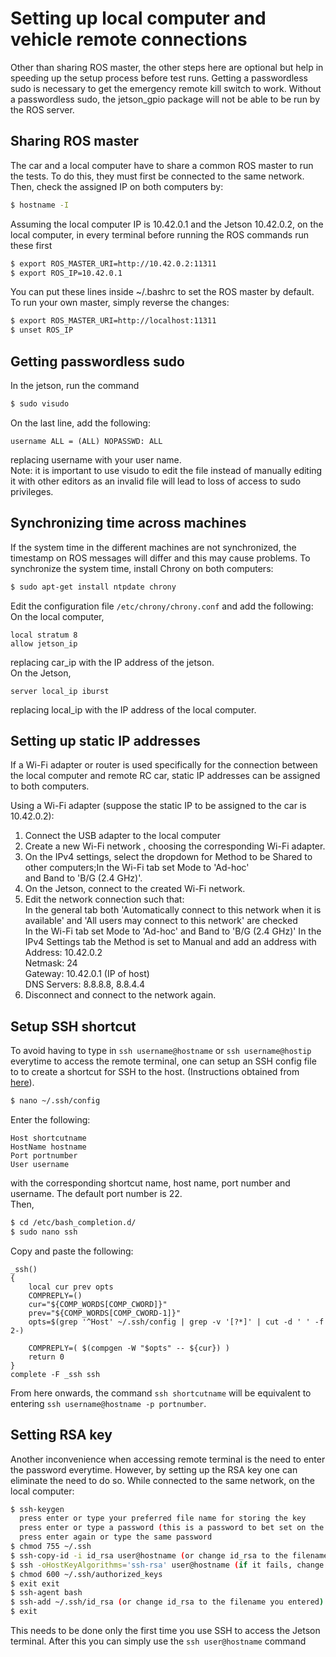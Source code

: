 # Setting up local computer and vehicle remote connections
Other than sharing ROS master, the other steps here are optional but help in speeding up the setup process before test runs. Getting a passwordless sudo is necessary to get the emergency remote kill switch to work. Without a passwordless sudo, the jetson_gpio package will not be able to be run by the ROS server.

## Sharing ROS master
The car and a local computer have to share a common ROS master to run the tests. To do this, they must first be connected to the same network. Then, check the assigned IP on both computers by:
```bash
$ hostname -I
```
Assuming the local computer IP is 10.42.0.1 and the Jetson 10.42.0.2, on the local computer, in every terminal before running the ROS commands run these first
```bash
$ export ROS_MASTER_URI=http://10.42.0.2:11311
$ export ROS_IP=10.42.0.1
```
You can put these lines inside ~/.bashrc to set the ROS master by default. To run your own master, simply reverse the changes:
```bash 
$ export ROS_MASTER_URI=http://localhost:11311
$ unset ROS_IP
```

## Getting passwordless sudo
In the jetson, run the command
```bash
$ sudo visudo
```
On the last line, add the following:
```
username ALL = (ALL) NOPASSWD: ALL
```
replacing username with your user name.  
Note: it is important to use visudo to edit the file instead of manually editing it with other editors as an invalid file will lead to loss of access to sudo privileges.

## Synchronizing time across machines
If the system time in the different machines are not synchronized, the timestamp on ROS messages will differ and this may cause problems. To synchronize the system time, install Chrony on both computers:
```bash
$ sudo apt-get install ntpdate chrony
```
Edit the configuration file `/etc/chrony/chrony.conf` and add the following:  
On the local computer,
```
local stratum 8
allow jetson_ip
```
replacing car_ip with the IP address of the jetson.  
On the Jetson,
```
server local_ip iburst
```
replacing local_ip with the IP address of the local computer.

## Setting up static IP addresses
If a Wi-Fi adapter or router is used specifically for the connection between the local computer and remote RC car, static IP addresses can be assigned to both computers.

Using a Wi-Fi adapter (suppose the static IP to be assigned to the car is 10.42.0.2):
1. Connect the USB adapter to the local computer
2. Create a new Wi-Fi network , choosing the corresponding Wi-Fi adapter.
3. On the IPv4 settings, select the dropdown for Method to be Shared to other computers;In the Wi-Fi tab set Mode to 'Ad-hoc'         
   and Band to 'B/G (2.4 GHz)'.
4. On the Jetson, connect to the created Wi-Fi network.
5. Edit the network connection such that:  
   In the general tab both 'Automatically connect to this network when it is available' and 'All users may connect to this network' are checked  
   In the Wi-Fi tab set Mode to 'Ad-hoc' and Band to 'B/G (2.4 GHz)'
   In the IPv4 Settings tab the Method is set to Manual and add an address with  
   Address: 10.42.0.2  
   Netmask: 24  
   Gateway: 10.42.0.1 (IP of host)  
   DNS Servers: 8.8.8.8, 8.8.4.4
6. Disconnect and connect to the network again.

## Setup SSH shortcut
To avoid having to type in `ssh username@hostname` or `ssh username@hostip` everytime to access the remote terminal, one can setup an SSH config file to to create a shortcut for SSH to the host. (Instructions obtained from [here](http://nerderati.com/2011/03/17/simplify-your-life-with-an-ssh-config-file/)).
```bash
$ nano ~/.ssh/config
```
Enter the following:
```
Host shortcutname
HostName hostname
Port portnumber
User username
```
with the corresponding shortcut name, host name, port number and username. The default port number is 22.  
Then,
```bash
$ cd /etc/bash_completion.d/
$ sudo nano ssh
```
Copy and paste the following:
```
_ssh() 
{
    local cur prev opts
    COMPREPLY=()
    cur="${COMP_WORDS[COMP_CWORD]}"
    prev="${COMP_WORDS[COMP_CWORD-1]}"
    opts=$(grep '^Host' ~/.ssh/config | grep -v '[?*]' | cut -d ' ' -f 2-)

    COMPREPLY=( $(compgen -W "$opts" -- ${cur}) )
    return 0
}
complete -F _ssh ssh
```
From here onwards, the command `ssh shortcutname` will be equivalent to entering `ssh username@hostname -p portnumber`.

## Setting RSA key
Another inconvenience when accessing remote terminal is the need to enter the password everytime. However, by setting up the RSA key one can eliminate the need to do so. While connected to the same network, on the local computer:
```bash
$ ssh-keygen
  press enter or type your preferred file name for storing the key  
  press enter or type a password (this is a password to bet set on the stored key, not the user account password)  
  press enter again or type the same password  
$ chmod 755 ~/.ssh
$ ssh-copy-id -i id_rsa user@hostname (or change id_rsa to the filename you entered)
$ ssh -oHostKeyAlgorithms='ssh-rsa' user@hostname (if it fails, change ssh-rsa to the type shown in ~/.ssh/known_hosts)
$ chmod 600 ~/.ssh/authorized_keys
$ exit exit
$ ssh-agent bash
$ ssh-add ~/.ssh/id_rsa (or change id_rsa to the filename you entered)
$ exit
```
This needs to be done only the first time you use SSH to access the Jetson terminal. After this you can simply use the `ssh user@hostname` command

